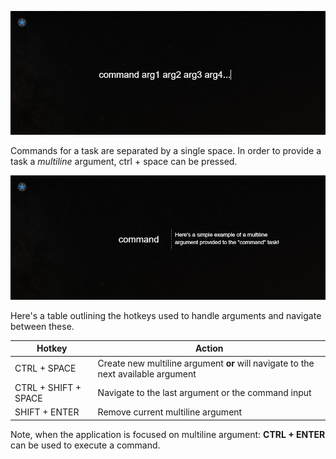 <!--TITLE:Arguments-->
<!--ABOUT:Upspark commands can be linked with optional arguments.-->

![Upspark Commands](./image/arguments.png)

Commands for a task are separated by a single space. In order to provide a task a *multiline* argument, ctrl + space can be pressed.

![Multiline Argument](./image/multiline-arguments.png)

Here's a table outlining the hotkeys used to handle arguments and navigate between these.

| Hotkey | Action |
|--------|--------|
| CTRL + SPACE | Create new multiline argument **or** will navigate to the next available argument |
| CTRL + SHIFT + SPACE | Navigate to the last argument or the command input |
| SHIFT + ENTER | Remove current multiline argument |

Note, when the application is focused on multiline argument: **CTRL + ENTER** can be used to execute a command.